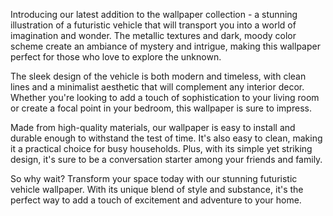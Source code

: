 <!--
Write me content for website with wallpaper "A wallpaper with a simple illustration of a futuristic vehicle, with metallic textures and a dark and moody color scheme."
-->

<!--font:Inter-->

Introducing our latest addition to the wallpaper collection - a stunning illustration of a futuristic vehicle that will transport you into a world of imagination and wonder. The metallic textures and dark, moody color scheme create an ambiance of mystery and intrigue, making this wallpaper perfect for those who love to explore the unknown.

The sleek design of the vehicle is both modern and timeless, with clean lines and a minimalist aesthetic that will complement any interior decor. Whether you're looking to add a touch of sophistication to your living room or create a focal point in your bedroom, this wallpaper is sure to impress.

Made from high-quality materials, our wallpaper is easy to install and durable enough to withstand the test of time. It's also easy to clean, making it a practical choice for busy households. Plus, with its simple yet striking design, it's sure to be a conversation starter among your friends and family.

So why wait? Transform your space today with our stunning futuristic vehicle wallpaper. With its unique blend of style and substance, it's the perfect way to add a touch of excitement and adventure to your home.
